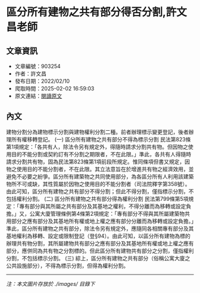 # 區分所有建物之共有部分得否分割,許文昌老師

## 文章資訊
- 文章編號：903254
- 作者：許文昌
- 發布日期：2022/02/10
- 爬取時間：2025-02-02 16:59:03
- 原文連結：[閱讀原文](https://real-estate.get.com.tw/Columns/detail.aspx?no=903254)

## 內文
建物分割分為建物標示分割與建物權利分割二種。前者辦理標示變更登記，後者辦理所有權移轉登記。
(一) 區分所有建物之共有部分不得為標示分割
民法第823條第1項規定：「各共有人，除法令另有規定外，得隨時請求分割共有物。但因物之使用目的不能分割或契約訂有不分割之期限者，不在此限。」準此，各共有人得隨時請求分割共有物，固為民法第823條第1項前段所規定。惟同條項但書又規定，因物之使用目的不能分割者，不在此限。其立法意旨在於增進共有物之經濟效用，並避免不必要之紛爭。區分所有建築物之共同使用部分，為各區分所有人利用該建築物所不可或缺，其性質屬於因物之使用目的不能分割者（司法院釋字第358號）。由此可知，區分所有建物之共有部分不得分割；但此不得分割，僅指標示分割，不包括權利分割。
(二) 區分所有建物之共有部分得為權利分割
民法第799條第5項規定：「專有部分與其所屬之共有部分及其基地之權利，不得分離而為移轉或設定負擔。」又，公寓大廈管理條例第4條第2項規定：「專有部分不得與其所屬建築物共用部分之應有部分及其基地所有權或地上權之應有部分分離而為移轉或設定負擔。」準此，區分所有建物之共有部分，除法令另有規定外，應隨同各相關專有部分及其基地權利為移轉、設定或限制登記（登§94）。由此可知，以區分所有建物為標的辦理共有物分割，其所屬建物共有部分之應有部分及其基地所有權或地上權之應有部分，應併同為共有物之分割標的。但此區分所有建物共有部分之分割，僅指權利分割，不包括標示分割。
(三) 綜上，區分所有建物之共有部分（俗稱公寓大廈之公共設施部分），不得為標示分割，但得為權利分割。

---
*注：本文圖片存放於 ./images/ 目錄下*
